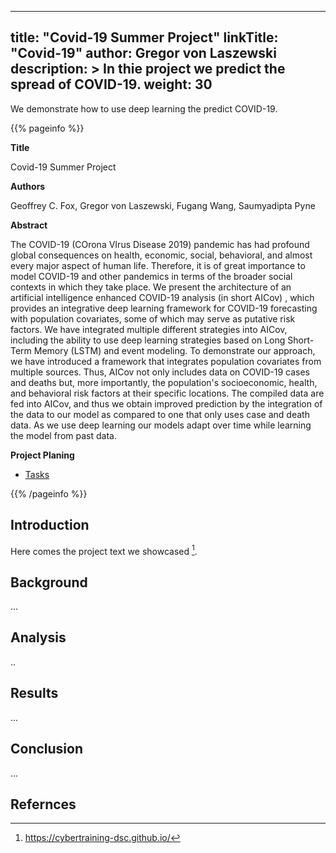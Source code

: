 
---
title: "Covid-19 Summer Project"
linkTitle: "Covid-19"
author: Gregor von Laszewski
description: > 
  In thie project we predict the spread of COVID-19.
weight: 30
---

We demonstrate how to use deep learning the predict COVID-19.

{{% pageinfo %}}

**Title**

Covid-19 Summer Project

**Authors**

Geoffrey C. Fox, 
Gregor von Laszewski,
Fugang Wang,
Saumyadipta Pyne


**Abstract**

The COVID-19 (COrona VIrus Disease 2019) pandemic has had profound global
consequences on health, economic, social, behavioral, and almost every major
aspect of human life. Therefore, it is of great importance to model COVID-19
and other pandemics in terms of the broader social contexts in which they take
place.  We present the architecture of an artificial intelligence enhanced
COVID-19 analysis (in short AICov) , which provides an integrative deep
learning framework for COVID-19 forecasting with population covariates, some of
which may serve as putative risk factors.  We have integrated multiple
different strategies into AICov, including the ability to use deep learning
strategies based on Long Short-Term Memory (LSTM) and event modeling.  To
demonstrate our approach, we have introduced a framework that integrates
population covariates from multiple sources. Thus, AICov not only includes data
on COVID-19 cases and deaths but, more importantly, the population's
socioeconomic, health, and behavioral risk factors at their specific locations.
The compiled data are fed into AICov, and thus we obtain improved prediction by
the integration of the data to our model as compared to one that only uses case
and death data. As we use deep learning our models adapt over time while
learning the model from past data. 

**Project Planing**

* [Tasks](https://github.com/cybertraining-dsc/nanohub/projects/1)

{{% /pageinfo %}}

## Introduction

Here comes the project text we showcased [^cybertraining].

## Background

...

## Analysis 

..

## Results

...

## Conclusion

...

## Refernces

[^cybertraining]: https://cybertraining-dsc.github.io/